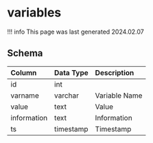 # variables

!!! info
	This page was last generated 2024.02.07

## Schema

| Column | Data Type | Description |
| :--- | :--- | :--- |
| id | int |  |
| varname | varchar | Variable Name |
| value | text | Value |
| information | text | Information |
| ts | timestamp | Timestamp |

